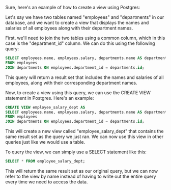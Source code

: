Sure, here's an example of how to create a view using Postgres:

Let's say we have two tables named "employees" and "departments" in our database, and we want to create a view that displays the names and salaries of all employees along with their department names.

First, we'll need to join the two tables using a common column, which in this case is the "department_id" column. We can do this using the following query:

```SQL
SELECT employees.name, employees.salary, departments.name AS department_name
FROM employees
JOIN departments ON employees.department_id = departments.id;
```

This query will return a result set that includes the names and salaries of all employees, along with their corresponding department names.

Now, to create a view using this query, we can use the CREATE VIEW statement in Postgres. Here's an example:

```SQL
CREATE VIEW employee_salary_dept AS
SELECT employees.name, employees.salary, departments.name AS department_name
FROM employees
JOIN departments ON employees.department_id = departments.id;
```

This will create a new view called "employee_salary_dept" that contains the same result set as the query we just ran. We can now use this view in other queries just like we would use a table.

To query the view, we can simply use a SELECT statement like this:

```SQL
SELECT * FROM employee_salary_dept;
```

This will return the same result set as our original query, but we can now refer to the view by name instead of having to write out the entire query every time we need to access the data.